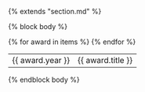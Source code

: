 {% extends "section.md" %}

{% block body %}
<table class="table table-hover">
{% for award in items %}
<tr>
  <td class='col-md-2'>{{ award.year }}</td>
  <td>
    {{ award.title }}
    <!-- {% if award.descr %} -->
    <!-- <ul><li>{{ award.descr }}</li></ul> -->
    <!-- {% endif %} -->
  </td>
</tr>
{% endfor %}
</table>
{% endblock body %}
